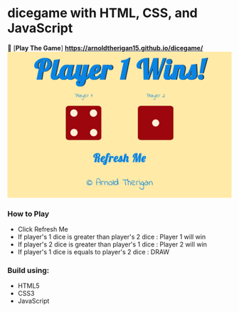 # dicegame with HTML, CSS, and JavaScript


 :game_die: [**Play The Game**] **https://arnoldtherigan15.github.io/dicegame/**
![alt text](https://github.com/arnoldtherigan15/dicegame/blob/master/images/prev1.png)

### How to Play
- Click Refresh Me
- If player's 1 dice is greater than player's 2 dice : Player 1 will win
- If player's 2 dice is greater than player's 1 dice : Player 2 will win
- If player's 1 dice is equals to player's 2 dice : DRAW


### Build using:
- HTML5
- CSS3
- JavaScript


